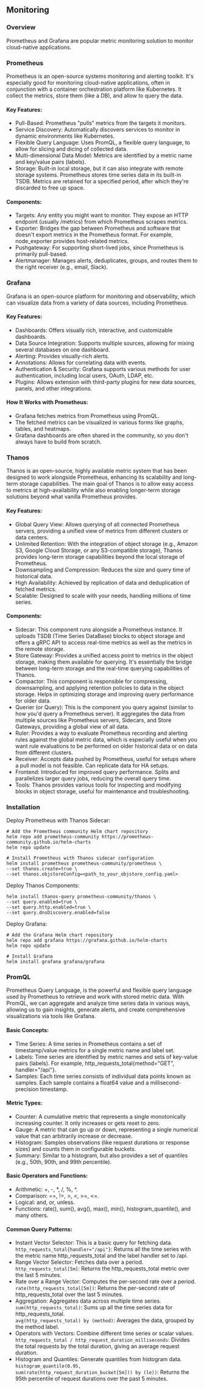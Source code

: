 ## Monitoring

### Overview
Prometheus and Grafana are popular metric monitoring solution to monitor cloud-native applications.

### Prometheus
Prometheus is an open-source systems monitoring and alerting toolkit. It's especially good for monitoring cloud-native applications, often in conjunction with a container orchestration platform like Kubernetes. It collect the metrics, store them (like a DB), and allow to query the data.

#### Key Features:
- Pull-Based: Prometheus "pulls" metrics from the targets it monitors.
- Service Discovery: Automatically discovers services to monitor in dynamic environments like Kubernetes.
- Flexible Query Language: Uses PromQL, a flexible query language, to allow for slicing and dicing of collected data.
- Multi-dimensional Data Model: Metrics are identified by a metric name and key/value pairs (labels).
- Storage: Built-in local storage, but it can also integrate with remote storage systems. Prometheus stores time series data in its built-in TSDB. Metrics are retained for a specified period, after which they're discarded to free up space.

#### Components:
- Targets: Any entity you might want to monitor. They expose an HTTP endpoint (usually /metrics) from which Prometheus scrapes metrics.
- Exporter: Bridges the gap between Prometheus and software that doesn't export metrics in the Prometheus format. For example, node_exporter provides host-related metrics.
- Pushgateway: For supporting short-lived jobs, since Prometheus is primarily pull-based.
- Alertmanager: Manages alerts, deduplicates, groups, and routes them to the right receiver (e.g., email, Slack).

### Grafana
Grafana is an open-source platform for monitoring and observability, which can visualize data from a variety of data sources, including Prometheus.

#### Key Features:
- Dashboards: Offers visually rich, interactive, and customizable dashboards.
- Data Source Integration: Supports multiple sources, allowing for mixing several databases on one dashboard.
- Alerting: Provides visually-rich alerts.
- Annotations: Allows for correlating data with events.
- Authentication & Security: Grafana supports various methods for user authentication, including local users, OAuth, LDAP, etc.
- Plugins: Allows extension with third-party plugins for new data sources, panels, and other integrations.

#### How It Works with Prometheus:
- Grafana fetches metrics from Prometheus using PromQL.
- The fetched metrics can be visualized in various forms like graphs, tables, and heatmaps.
- Grafana dashboards are often shared in the community, so you don't always have to build from scratch.

### Thanos
Thanos is an open-source, highly available metric system that has been designed to work alongside Prometheus, enhancing its scalability and long-term storage capabilities. The main goal of Thanos is to allow easy access to metrics at high-availability while also enabling longer-term storage solutions beyond what vanilla Prometheus provides.

#### Key Features:
- Global Query View: Allows querying of all connected Prometheus servers, providing a unified view of metrics from different clusters or data centers.
- Unlimited Retention: With the integration of object storage (e.g., Amazon S3, Google Cloud Storage, or any S3-compatible storage), Thanos provides long-term storage capabilities beyond the local storage of Prometheus.
- Downsampling and Compression: Reduces the size and query time of historical data.
- High Availability: Achieved by replication of data and deduplication of fetched metrics.
- Scalable: Designed to scale with your needs, handling millions of time series.

#### Components:
- Sidecar: This component runs alongside a Prometheus instance. It uploads TSDB (Time Series DataBase) blocks to object storage and offers a gRPC API to access real-time metrics as well as the metrics in the remote storage.
- Store Gateway: Provides a unified access point to metrics in the object storage, making them available for querying. It's essentially the bridge between long-term storage and the real-time querying capabilities of Thanos.
- Compactor: This component is responsible for compressing, downsampling, and applying retention policies to data in the object storage. Helps in optimizing storage and improving query performance for older data.
- Querier (or Query): This is the component you query against (similar to how you'd query a Prometheus server). It aggregates the data from multiple sources like Prometheus servers, Sidecars, and Store Gateways, providing a global view of all data.
- Ruler: Provides a way to evaluate Prometheus recording and alerting rules against the global metric data, which is especially useful when you want rule evaluations to be performed on older historical data or on data from different clusters.
- Receiver: Accepts data pushed by Prometheus, useful for setups where a pull model is not feasible. Can replicate data for HA setups.
- Frontend: Introduced for improved query performance. Splits and parallelizes larger query jobs, reducing the overall query time.
- Tools: Thanos provides various tools for inspecting and modifying blocks in object storage, useful for maintenance and troubleshooting.

### Installation
Deploy Prometheus with Thanos Sidecar:
```
# Add the Prometheus community Helm chart repository
helm repo add prometheus-community https://prometheus-community.github.io/helm-charts
helm repo update

# Install Prometheus with Thanos sidecar configuration
helm install prometheus prometheus-community/prometheus \
--set thanos.create=true \
--set thanos.objstoreConfig=<path_to_your_objstore_config.yaml>
```
Deploy Thanos Components:
```
helm install thanos-query prometheus-community/thanos \
--set query.enabled=true \
--set query.http.enabled=true \
--set query.dnsDiscovery.enabled=false
```
Deploy Grafana:
```
# Add the Grafana Helm chart repository
helm repo add grafana https://grafana.github.io/helm-charts
helm repo update

# Install Grafana
helm install grafana grafana/grafana
```

### PromQL
Prometheus Query Language, is the powerful and flexible query language used by Prometheus to retrieve and work with stored metric data. With PromQL, we can aggregate and analyze time series data in various ways, allowing us to gain insights, generate alerts, and create comprehensive visualizations via tools like Grafana.

#### Basic Concepts:
- Time Series: A time series in Prometheus contains a set of timestamp/value metrics for a single metric name and label set.
- Labels: Time series are identified by metric names and sets of key-value pairs (labels). For example, http_requests_total{method="GET", handler="/api"}.
- Samples: Each time series consists of individual data points known as samples. Each sample contains a float64 value and a millisecond-precision timestamp.

#### Metric Types:
- Counter: A cumulative metric that represents a single monotonically increasing counter. It only increases or gets reset to zero.
- Gauge: A metric that can go up or down, representing a single numerical value that can arbitrarily increase or decrease.
- Histogram: Samples observations (like request durations or response sizes) and counts them in configurable buckets.
- Summary: Similar to a histogram, but also provides a set of quantiles (e.g., 50th, 90th, and 99th percentile).

#### Basic Operators and Functions:
- Arithmetic: +, -, *, /, %, ^.
- Comparison: ==, !=, >, <, >=, <=.
- Logical: and, or, unless.
- Functions: rate(), sum(), avg(), max(), min(), histogram_quantile(), and many others.

#### Common Query Patterns:
- Instant Vector Selector: This is a basic query for fetching data.  
`http_requests_total{handler="/api"}`: Returns all the time series with the metric name http_requests_total and the label handler set to /api.
- Range Vector Selector: Fetches data over a period.  
`http_requests_total[5m]`: Returns the http_requests_total metric over the last 5 minutes.
- Rate over a Range Vector: Computes the per-second rate over a period.  
`rate(http_requests_total[5m])`: Returns the per-second rate of http_requests_total over the last 5 minutes.
- Aggregation: Aggregates data across multiple time series.  
`sum(http_requests_total)`: Sums up all the time series data for http_requests_total.  
`avg(http_requests_total) by (method)`: Averages the data, grouped by the method label.
- Operators with Vectors: Combine different time series or scalar values.  
`http_requests_total / http_request_duration_milliseconds`: Divides the total requests by the total duration, giving an average request duration.
- Histogram and Quantiles: Generate quantiles from histogram data.  
`histogram_quantile(0.95, sum(rate(http_request_duration_bucket[5m])) by (le))`: Returns the 95th percentile of request durations over the past 5 minutes.
